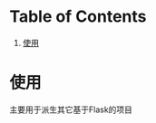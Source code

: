 
# Table of Contents

1.  [使用](#org6a00b10)



<a id="org6a00b10"></a>

# 使用

<p class="verse">
主要用于派生其它基于Flask的项目<br />
</p>
